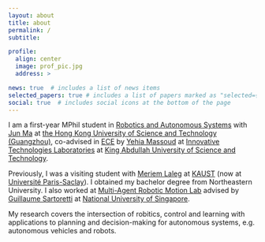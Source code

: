 ```yaml
---
layout: about
title: about
permalink: /
subtitle: 

profile: 
  align: center
  image: prof_pic.jpg
  address: >  

news: true  # includes a list of news items
selected_papers: true # includes a list of papers marked as "selected={true}"
social: true  # includes social icons at the bottom of the page
---
```


I am a first-year MPhil student in [Robotics and Autonomous Systems][roas] with [Jun Ma][jun] at [the Hong Kong University of Science and Technology (Guangzhou)][hkust(gz)], co-advised in [ECE][ece] by [Yehia Massoud][yehia] at [Innovative Technologies Laboratories][itl] at [King Abdullah University of Science and Technology][kaust]. 

Previously, I was a visiting student with [Meriem Laleg][meriem] at [KAUST][kaust] (now at [Université Paris-Saclay][paris-scalay]). I obtained my bachelor degree  from Northeastern University. I also worked at [Multi-Agent Robotic Motion Lab][marmot] advised by [Guillaume Sartoretti][gui] at [National University of Singapore][nus].

My research covers the intersection of robitics, control and learning with applications to planning and decision-making for autonomous systems, e.g. autonomous vehicles and robots.

[neu]: https://www.neu.edu.cn
[fei]: https://ancl.com.cn/
[hkust(gz)]: https://hkust-gz.edu.cn/
[roas]: https://hkust-gz.edu.cn/academics/four-hubs/systems-hub/robotics-and-autonomous-systems
[ece]: https://cemse.kaust.edu.sa/ece
[yehia]: https://yehiamassoud.com/
[itl]: https://cemse.kaust.edu.sa/itl
[meriem]: https://cemse.kaust.edu.sa/emang/people/person/taous-meriem-laleg-kirati
[kaust]: https://www.kaust.edu.sa/en
[gui]: https://marmotlab.org/bio.html
[marmot]: https://www.marmotlab.org
[nus]: https://www.nus.edu.sg
[paris-scalay]: https://www.universite-paris-saclay.fr
[jun]: https://facultyprofiles.hkust-gz.edu.cn/faculty-personal-page/MA-Jun/eejma
